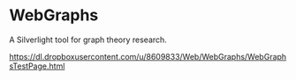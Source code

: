WebGraphs
=========

A Silverlight tool for graph theory research.

https://dl.dropboxusercontent.com/u/8609833/Web/WebGraphs/WebGraphsTestPage.html

